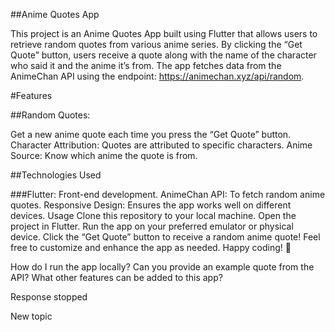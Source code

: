 ##Anime Quotes App

This project is an Anime Quotes App built using Flutter that allows users to retrieve random quotes from various anime series. By clicking the “Get Quote” button, users receive a quote along with the name of the character who said it and the anime it’s from. The app fetches data from the AnimeChan API using the endpoint: https://animechan.xyz/api/random.

#Features


##Random Quotes:

Get a new anime quote each time you press the “Get Quote” button.
Character Attribution: Quotes are attributed to specific characters.
Anime Source: Know which anime the quote is from.

##Technologies Used

###Flutter: 
Front-end development.
AnimeChan API: To fetch random anime quotes.
Responsive Design: Ensures the app works well on different devices.
Usage
Clone this repository to your local machine.
Open the project in Flutter.
Run the app on your preferred emulator or physical device.
Click the “Get Quote” button to receive a random anime quote!
Feel free to customize and enhance the app as needed. Happy coding! 🌟




How do I run the app locally?
Can you provide an example quote from the API?
What other features can be added to this app?

Response stopped

New topic
